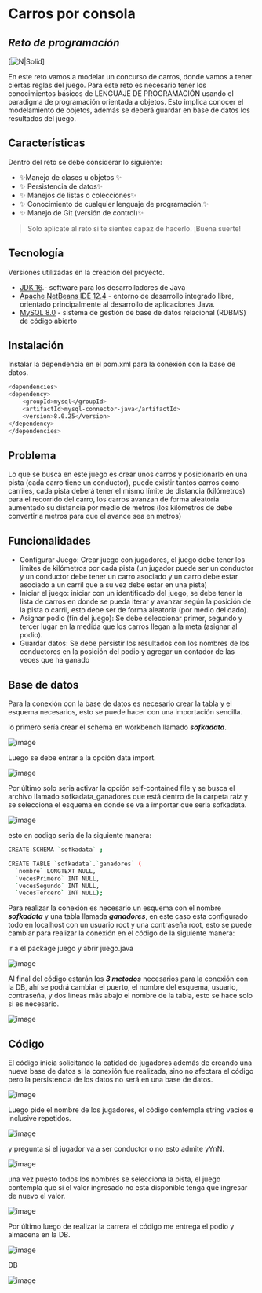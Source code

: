 # Carros por consola
## _Reto de programación_

[![N|Solid](https://static.vecteezy.com/system/resources/thumbnails/000/623/239/small/auto_car-16.jpg)]

En este reto vamos a modelar un concurso de carros, donde vamos a tener ciertas reglas
del juego. Para este reto es necesario tener los conocimientos básicos de LENGUAJE DE
PROGRAMACIÓN usando el paradigma de programación orientada a objetos. Esto implica
conocer el modelamiento de objetos, además se deberá guardar en base de datos los
resultados del juego.

## Características

Dentro del reto se debe considerar lo siguiente:

- ✨Manejo de clases u objetos ✨
- ✨ Persistencia de datos✨
- ✨ Manejos de listas o colecciones✨
- ✨ Conocimiento de cualquier lenguaje de programación.✨
- ✨ Manejo de Git (versión de control)✨
 

> Solo aplicate al reto si te sientes capaz de hacerlo.
¡Buena suerte!


## Tecnología
Versiones utilizadas en la creacion del proyecto.

- [JDK 16].- software para los desarrolladores de Java
- [Apache NetBeans IDE 12.4] - entorno de desarrollo integrado libre, orientado principalmente al desarrollo de aplicaciones Java.
- [MySQL 8.0] - sistema de gestión de base de datos relacional (RDBMS) de código abierto


## Instalación

Instalar la dependencia en el pom.xml para la conexión con la base de datos.

```sh
<dependencies>
<dependency>
    <groupId>mysql</groupId>
    <artifactId>mysql-connector-java</artifactId>
    <version>8.0.25</version>
</dependency>
</dependencies>
```

## Problema

Lo que se busca en este juego es crear unos carros y posicionarlo en una pista (cada
carro tiene un conductor), puede existir tantos carros como carriles, cada pista deberá
tener el mismo límite de distancia (kilómetros) para el recorrido del carro, los carros
avanzan de forma aleatoria aumentado su distancia por medio de metros (los kilómetros
de debe convertir a metros para que el avance sea en metros)

## Funcionalidades
- Configurar Juego: Crear juego con jugadores, el juego debe tener los limites de
kilómetros por cada pista (un jugador puede ser un conductor y un conductor debe
tener un carro asociado y un carro debe estar asociado a un carril que a su vez debe
estar en una pista)
- Iniciar el juego: iniciar con un identificado del juego, se debe tener la lista de carros
en donde se pueda iterar y avanzar según la posición de la pista o carril, esto debe
ser de forma aleatoria (por medio del dado).
- Asignar podio (fin del juego): Se debe seleccionar primer, segundo y tercer lugar
en la medida que los carros llegan a la meta (asignar al podio).
- Guardar datos: Se debe persistir los resultados con los nombres de los conductores
en la posición del podio y agregar un contador de las veces que ha ganado


## Base de datos

Para la conexión con la base de datos es necesario crear la tabla y el esquema necesarios, esto se puede hacer con una importación sencilla.

lo primero sería crear el schema en workbench llamado ***sofkadata***.

![image](https://user-images.githubusercontent.com/83151174/124999004-f6d32d00-e012-11eb-849a-c73ad1dd12d2.png)

Luego se debe entrar a la opción data import.

![image](https://user-images.githubusercontent.com/83151174/124999124-22eeae00-e013-11eb-8b8a-5e686696e208.png)

Por último solo seria activar la opción self-contained file y se busca el archivo llamado sofkadata_ganadores que está dentro de la carpeta raíz y se selecciona el esquema en donde se va a importar que seria sofkadata.

![image](https://user-images.githubusercontent.com/83151174/124999326-7660fc00-e013-11eb-949a-1ae2e6c9f9d4.png)


esto en codigo seria de la siguiente manera:

```sh
CREATE SCHEMA `sofkadata` ;

CREATE TABLE `sofkadata`.`ganadores` (
  `nombre` LONGTEXT NULL,
  `vecesPrimero` INT NULL,
  `vecesSegundo` INT NULL,
  `vecesTercero` INT NULL);
```
Para realizar la conexión es necesario un esquema con el nombre ***sofkadata*** y una tabla  llamada ***ganadores***, en este caso esta configurado todo en localhost con un usuario root y una contraseña root, esto se puede cambiar para realizar la conexión en el código de la siguiente manera:

ir a el package juego y abrir juego.java

![image](https://user-images.githubusercontent.com/83151174/124997468-4532fc80-e010-11eb-86d6-4fab2547fb44.png)

Al final del código estarán los ***3 metodos*** necesarios para la conexión con la DB, ahí se podrá cambiar el puerto, el nombre del esquema, usuario, contraseña, y dos líneas más abajo el nombre de la tabla, esto se hace solo si es necesario.

![image](https://user-images.githubusercontent.com/83151174/124997993-36007e80-e011-11eb-95f2-3a3efea90a8a.png)

## Código

El código inicia solicitando la catidad de jugadores además de creando una nueva base de datos si la conexión fue realizada, sino no afectara el código pero la persistencia de los datos no será en una base de datos. 

![image](https://user-images.githubusercontent.com/83151174/125001130-90044280-e017-11eb-9fb2-1ff8de9f0dda.png)

Luego pide el nombre de los jugadores, el código contempla string vacios e inclusive repetidos.

![image](https://user-images.githubusercontent.com/83151174/125001307-eb363500-e017-11eb-9ab5-e393043fa7c1.png)

y pregunta si el jugador va a ser conductor o no esto admite yYnN.

![image](https://user-images.githubusercontent.com/83151174/125001275-db1e5580-e017-11eb-843e-1c6f85d66b8f.png)

una vez puesto todos los nombres se selecciona la pista, el juego contempla que si el valor ingresado no esta disponible tenga que ingresar de nuevo el valor.

![image](https://user-images.githubusercontent.com/83151174/125001591-9f37c000-e018-11eb-96a0-86e3bd27457e.png)

Por último luego de realizar la carrera el código me entrega el podio y almacena en la DB.

![image](https://user-images.githubusercontent.com/83151174/125001645-c55d6000-e018-11eb-9fe9-0465f5563c78.png)

DB

![image](https://user-images.githubusercontent.com/83151174/125001664-cee6c800-e018-11eb-89f4-850d2a4189aa.png)



[//]: # (These are reference links used in the body of this note and get stripped out when the markdown processor does its job. There is no need to format nicely because it shouldn't be seen. Thanks SO - http://stackoverflow.com/questions/4823468/store-comments-in-markdown-syntax)

   [JDK 16]: <https://www.oracle.com/java/technologies/javase-jdk16-downloads.html>
   [Apache NetBeans IDE 12.4]: <https://netbeans.apache.org/download/nb124/nb124.html>
   [MySQL 8.0]: <https://dev.mysql.com/downloads/mysql/>
